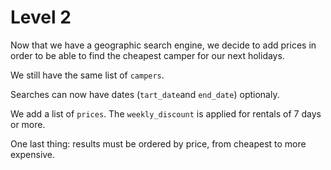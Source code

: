 # Level 2
Now that we have a geographic search engine, 
we decide to add prices in order to be able to find
 the cheapest camper for our next holidays.

We still have the same list of `campers`.

Searches can now have dates (`tart_date`and `end_date`) optionaly. 

We add a list of `prices`. The `weekly_discount` is 
applied for rentals of 7 days or more.

One last thing: results must be ordered by price, from cheapest to more expensive.
